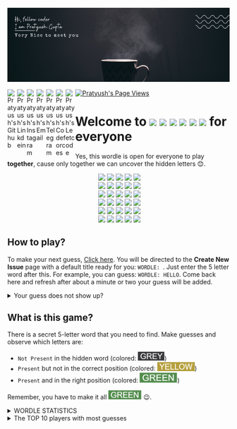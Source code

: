![Banner](data/img/banner1.png)

<a href="https://github.com/pratyushgguptaa">
  <img align="left" alt="Pratyush's Github" width="22px" src="https://cdn.jsdelivr.net/npm/simple-icons@v3/icons/github.svg" />
</a>
<a href="https://www.linkedin.com/in/pratyushgguptaa/">
  <img align="left" alt="Pratyush's Linkdein" width="22px" src="https://cdn.jsdelivr.net/npm/simple-icons@v3/icons/linkedin.svg" />
</a>
<a href="https://www.instagram.com/pratyushgguptaa/">
  <img align="left" alt="Pratyush's Instagram" width="22px" src="https://cdn.jsdelivr.net/npm/simple-icons@v3/icons/instagram.svg" />
</a>
<a href="mailto: pratyushgguptaa@gmail.com">
  <img align="left" alt="Pratyush's Email" width="22px" src="https://cdn.jsdelivr.net/npm/simple-icons@v3/icons/gmail.svg" />
</a>
<a href="https://t.me/pratyushgguptaa">
  <img align="left" alt="Pratyush's Telegram" width="22px" src="https://cdn.jsdelivr.net/npm/simple-icons@v3/icons/telegram.svg" />
</a>
<a href="https://codeforces.com/profile/pratyushgguptaa">
  <img align="left" alt="Pratyush's Codeforces" width="22px" src="https://cdn.jsdelivr.net/npm/simple-icons@v3/icons/codeforces.svg" />
</a>
<a href="https://leetcode.com/pratyushgguptaa/">
  <img align="left" alt="Pratyush's Leetcode" width="22px" src="https://cdn.jsdelivr.net/npm/simple-icons@v3/icons/leetcode.svg" />
</a>
<a href="https://github.com/pratyushgguptaa">
    <img src="https://komarev.com/ghpvc/?username=pratyushgguptaa" alt="Pratyush's Page Views" />
</a>

# Welcome to <img src="https://dummyimage.com/40/3a3a3c/f.png?text=W">&nbsp;<img src="https://dummyimage.com/40/538d4e/f.png?text=O">&nbsp;<img src="https://dummyimage.com/40/3a3a3c/f.png?text=R">&nbsp;<img src="https://dummyimage.com/40/538d4e/f.png?text=D">&nbsp;<img src="https://dummyimage.com/40/b59f3b/f.png?text=L">&nbsp;<img src="https://dummyimage.com/40/3a3a3c/f.png?text=E"> for everyone
Yes, this wordle is open for everyone to play **together**, cause only together we can uncover the hidden letters 😊.

<!-- BOARD START -->
<div align="center">&nbsp;<img src="https://dummyimage.com/65/3a3a3c/f.png?text=W">&nbsp;<img src="https://dummyimage.com/65/3a3a3c/f.png?text=O">&nbsp;<img src="https://dummyimage.com/65/3a3a3c/f.png?text=R">&nbsp;<img src="https://dummyimage.com/65/3a3a3c/f.png?text=L">&nbsp;<img src="https://dummyimage.com/65/3a3a3c/f.png?text=D"><br>&nbsp;<img src="https://dummyimage.com/65/b59f3b/f.png?text=F">&nbsp;<img src="https://dummyimage.com/65/3a3a3c/f.png?text=L">&nbsp;<img src="https://dummyimage.com/65/3a3a3c/f.png?text=E">&nbsp;<img src="https://dummyimage.com/65/3a3a3c/f.png?text=S">&nbsp;<img src="https://dummyimage.com/65/3a3a3c/f.png?text=H"><br>&nbsp;<img src="https://dummyimage.com/65/3a3a3c/f.png?text=A">&nbsp;<img src="https://dummyimage.com/65/3a3a3c/f.png?text=D">&nbsp;<img src="https://dummyimage.com/65/b59f3b/f.png?text=I">&nbsp;<img src="https://dummyimage.com/65/3a3a3c/f.png?text=E">&nbsp;<img src="https://dummyimage.com/65/b59f3b/f.png?text=U"><br>&nbsp;<img src="https://dummyimage.com/65/121213/f.png?text=+">&nbsp;<img src="https://dummyimage.com/65/121213/f.png?text=+">&nbsp;<img src="https://dummyimage.com/65/121213/f.png?text=+">&nbsp;<img src="https://dummyimage.com/65/121213/f.png?text=+">&nbsp;<img src="https://dummyimage.com/65/121213/f.png?text=+"><br>&nbsp;<img src="https://dummyimage.com/65/121213/f.png?text=+">&nbsp;<img src="https://dummyimage.com/65/121213/f.png?text=+">&nbsp;<img src="https://dummyimage.com/65/121213/f.png?text=+">&nbsp;<img src="https://dummyimage.com/65/121213/f.png?text=+">&nbsp;<img src="https://dummyimage.com/65/121213/f.png?text=+"><br>&nbsp;<img src="https://dummyimage.com/65/121213/f.png?text=+">&nbsp;<img src="https://dummyimage.com/65/121213/f.png?text=+">&nbsp;<img src="https://dummyimage.com/65/121213/f.png?text=+">&nbsp;<img src="https://dummyimage.com/65/121213/f.png?text=+">&nbsp;<img src="https://dummyimage.com/65/121213/f.png?text=+"><br></div>
<!-- BOARD END -->

## How to play?
<!-- DETAILS START -->
To make your next guess, [Click here](https://github.com/pratyushgguptaa/pratyushgguptaa/issues/new?body=Just+enter+a+5+letter+word+in+the+title+after+%22WORDLE%3A+%22+and+click+%22Submit+new+issue%22.+You+don%27t+need+to+do+anything+else+%3AD&title=WORDLE%3A+). You will be directed to the **Create New Issue** page with a default title ready for you: `WORDLE: `. Just enter the 5 letter word after this. For example, you can guess: `WORDLE: HELLO`. Come back here and refresh after about a minute or two your guess will be added.

<details><summary>Your guess does not show up?</summary> Probably someone else guessed a word just before you. Analyze their results and guess a new word!!</details>
<!-- DETAILS END -->

<!-- ## Recent Guesses :octocat: -->
<!-- RECENT START -->

<!-- RECENT END -->

## What is this game?
There is a secret 5-letter word that you need to find. Make guesses and observe which letters are:
- `Not Present` in the hidden word (colored: <img width="60" src="data/img/greyWord.png">)
- `Present` but not in the correct position (colored: <img width="85" src="data/img/yellowWord.png">)
- `Present` and in the right position (colored: <img width="85" src="data/img/greenWord.png">)

Remember, you have to make it all <img width="75" src="data/img/greenWord.png"> 😉.


<details>
  <summary>WORDLE STATISTICS</summary><p>


<!-- STATS START -->
| 22 | 86 | 7 | 8 | 
|:---:|:---:|:---:|:---:|
| Played | Win % | Current Streak | Max Streak | 
<!-- STATS END -->


<details>
  <summary>GUESSES DISTRIBUTION</summary><p>


<!-- GUESSES START -->
1. ![](data/img/grey.png) 0
2. ![](data/img/grey.png) 0
3. ![](data/img/grey.png)![](data/img/grey.png)![](data/img/grey.png)![](data/img/grey.png)![](data/img/grey.png)![](data/img/grey.png)![](data/img/grey.png)![](data/img/grey.png)![](data/img/grey.png)![](data/img/grey.png) 5
4. ![](data/img/grey.png)![](data/img/grey.png)![](data/img/grey.png)![](data/img/grey.png) 2
5. ![](data/img/grey.png)![](data/img/grey.png)![](data/img/grey.png)![](data/img/grey.png)![](data/img/grey.png)![](data/img/grey.png)![](data/img/grey.png)![](data/img/grey.png)![](data/img/grey.png)![](data/img/grey.png)![](data/img/grey.png)![](data/img/grey.png)![](data/img/grey.png)![](data/img/grey.png)![](data/img/grey.png)![](data/img/grey.png)![](data/img/grey.png)![](data/img/grey.png)![](data/img/grey.png)![](data/img/grey.png) 10
6. ![](data/img/green.png)![](data/img/green.png)![](data/img/green.png)![](data/img/green.png) 2

<!-- GUESSES END -->
 
  </p></details>
</p></details>

<details>
  <summary>The TOP 10 players with most guesses</summary><p>

<!-- TOP START -->
| Player | Guesses |
|:---:|:---:|
| [@pratyushgguptaa](https://github.com/pratyushgguptaa) | 35 |
| [@ShubhamGarge](https://github.com/ShubhamGarge) | 10 |
| [@krishna-chaitanya-kc](https://github.com/krishna-chaitanya-kc) | 10 |
| [@NikharManchanda](https://github.com/NikharManchanda) | 9 |
| [@srirajshukla](https://github.com/srirajshukla) | 9 |
| [@rudra2901](https://github.com/rudra2901) | 4 |
| [@BhuwanSingh](https://github.com/BhuwanSingh) | 4 |
| [@shaillyb17](https://github.com/shaillyb17) | 3 |
| [@vineet4571](https://github.com/vineet4571) | 2 |
| [@neerukapoor](https://github.com/neerukapoor) | 2 |

<!-- TOP END -->
</p></details>

<!-- References:

Just want to thanks and appreciate the work and service provided by [Placeholder.com](https://placeholder.com/). It is just amazing. Every wordle character tile is an image from placeholder.com and I would recommend everyone using it.

Also, for references I used the (obviously) [Official Wordle Page](https://www.nytimes.com/games/wordle/index.html), copied the colors and the list of 12947 words.
For working with github workflows, I referenced [Marcizhu's](https://github.com/marcizhu/marcizhu) and [Timburgan's](https://github.com/timburgan/timburgan) chess readme.
-->

